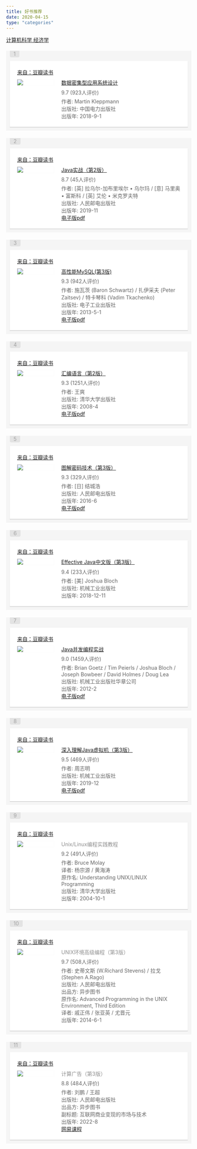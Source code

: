 ```yaml
---
title: 好书推荐
date: 2020-04-15
type: "categories"
---
```


<link href="https://img9.doubanio.com/f/shire/2feae483592bf2d2bd17a378097d4246ef1ebeaa/css/douban.css"
    rel="stylesheet" type="text/css">
<style type="text/css">.doulist-subject-shuo .status-content{margin:13px 0 10px}.doulist-subject-shuo .status-text{position:relative}.doulist-subject-shuo .status-recommend-text{color:#494949}.doulist-subject-shuo .rating-stars{color:#555}.doulist-subject-shuo .status-images a{display:inline-block;width:100px;height:100px;background-repeat:no-repeat;background-position:center;background-size:cover}* html .status-item .video-player .video-overlay{background:none !important;filter:progid:DXImageTransform.Microsoft.AlphaImageLoader(src="/pics/video_overlay_ie6c.png?1")}.doulist-item-content{overflow:hidden;zoom:1}.doulist-collect{color:#999}.doulist-filter{float:left}.doulist-filter a span{color:#999}.doulist-filter a:hover span{color:white}.doulist-filter a.active{color:#999}.doulist-filter a.active:hover{background-color:white}.doulist-filter a.active:hover span{color:#999}.doulist-item .minisubmit{color:#999}.doulist-item .minisubmit:hover{color:white;background-color:#999}p.ul{margin-bottom:16px;padding-top:16px;border-bottom:1px solid #f0f0f0}.doulist-item{margin:20px 0}.doulist-item .mod{position:relative;padding:10px;background:#f5f5f5;color:#666;word-wrap:break-word}.doulist-item .hd .pos{position:relative;top:-10px;display:inline-block;padding:0 10px;background:#e3e3e3;color:#a1a1a1;line-height:18px;border-radius:0 0 4px 4px}.doulist-item .bd{padding:20px;background:#fff;*zoom:1;box-shadow:0 1px 1px rgba(0,0,0,0.2);position:relative}.doulist-item .bd::after{clear:both;content:"";display:table}.doulist-item .bd .title+.meta{margin-top:-4px}.doulist-item .bd .doulist-add-btn{position:absolute;top:20px;right:20px}.doulist-item .bd .meta{display:none;margin:6px 0 4px}.doulist-item .bd .meta a:link,.doulist-item .bd .meta a:visited{color:#666}.doulist-item .bd .meta a:hover{color:#fff}.doulist-item .bd .favs{margin-left:10px}.doulist-item .bd .pic{float:right;margin-left:30px}.doulist-item .bd .pic img{max-width:120px}.doulist-item .bd .abstract{overflow:hidden;*zoom:1}.doulist-item .ft{padding:15px 20px 0}.doulist-item .ft .time{display:block;float:right;margin-right:15px;color:#999}.doulist-item .title{margin-bottom:10px;font-size:14px;line-height:1.3;color:#8f8f8f}.doulist-item .source{color:#ccc;margin-bottom:10px}.doulist-item textarea{font-size:13px}.doulist-item .doulist-note .pic{width:120px}.doulist-item .doulist-note .pic-wrap{max-height:200px;overflow:hidden}.doulist-item .doulist-note .article-subjects-cover{position:relative;float:right;overflow:hidden;margin-right:5px;margin-left:24px}.doulist-item .doulist-note .article-subjects-cover li{width:58px;height:82px;background-size:cover;background-repeat:no-repeat;background-position:center;float:left;margin-left:-24px;position:relative;transform-origin:left bottom}.doulist-item .doulist-note .article-subjects-cover li::before{content:'';display:block;position:absolute;left:0;right:0;bottom:0;top:0;background-image:linear-gradient(90deg,rgba(0,0,0,0.5),rgba(0,0,0,0) 100%)}.doulist-item .doulist-note .article-subjects-cover li:first-child{margin-left:0;z-index:3}.doulist-item .doulist-note .article-subjects-cover li:first-child::before{display:none}.doulist-item .doulist-note .article-subjects-cover li:nth-child(2){z-index:2;transform:scale(0.96)}.doulist-item .doulist-note .article-subjects-cover li:nth-child(3){z-index:1;transform:scale(0.92)}.doulist-item .doulist-subject .post{width:100px;max-height:150px;overflow:hidden;float:left;margin-right:20px;box-shadow:0 0 1px rgba(0,0,0,0.1)}.doulist-item .doulist-subject .post img{max-width:100px}.doulist-item .doulist-subject .title{margin-bottom:6px}.doulist-item .doulist-subject .rating{margin:6px 0 4px 120px}.doulist-item .doulist-subject .abstract{margin-left:120px}.doulist-item .doulist-album .meta{margin-bottom:7px}.doulist-item .doulist-album .album-photo{margin-top:7px;margin-right:-19px;font-size:0}.doulist-item .doulist-album .album-photo a:hover{background-color:transparent}.doulist-item .doulist-album .album-photo a:hover img{opacity:.9;filter:alpha(opacity=90)}.doulist-item .doulist-album .album-photo img{margin-right:16px}.doulist-item .doulist-photo .pic{clear:both;max-height:450px;overflow:hidden;float:none;margin:0;text-align:center}.doulist-item .doulist-photo .pic a:hover{background-color:transparent}.doulist-item .doulist-photo .pic a:hover img{opacity:.9;filter:alpha(opacity=90)}.doulist-item .doulist-photo .pic img{max-width:100%}.doulist-item .doulist-photo .abstract{margin:10px 0 0}.doulist-item .doulist-url-subject-video .block-video{margin:8px auto;width:230px}.doulist-item .doulist-url-subject-video .block-video .description{word-wrap:break-word;color:#555}.doulist-item .doulist-url-subject-video .block-video .title{font-size:14px}.doulist-item .doulist-url-subject-video .video-player{position:relative;left:0;top:0;zoom:1;margin-bottom:2px}.doulist-item .doulist-url-subject-video .video-player img{width:128px;height:96px;padding:16.5px 51px;border:0 none;background:#222}.doulist-item .doulist-url-subject-video .video-player .video-overlay{position:absolute;top:0;left:0;width:230px;height:129px;background:url(https://img9.doubanio.com/f/sns/c90ee0db675c8c7571c3d9ffb020bc97cec658e8/pics/video_overlay1b.png) no-repeat 0 0;cursor:pointer}.doulist-item .doulist-url-subject-video .video-player .video-overlay:hover{background-position:0 -129px}.doulist-item .doulist-url-subject-video .video-player .video-object{display:none}.doulist-item .doulist-url-subject-video .title{margin-bottom:6px}.doulist-item .doulist-url-subject-video .abstract{margin:10px 0 0}.doulist-item .doulist-photo-list{float:right;width:340px;margin-left:20px;letter-spacing:-0.31em;*letter-spacing:normal;word-spacing:-0.43em;font-size:0}.doulist-item .doulist-photo-list a{display:inline-block;*display:inline;zoom:1;vertical-align:top;margin-left:5px}.doulist-item .comment{padding:0;margin:0 0 9px;background:none}.doulist-item .comment span{color:#999}.doulist-item .form-desc p{font-size:14px}.doulist-item .actions{color:#aaa}.doulist-item .actions .btn-action-reply{margin-left:5px}.doulist-item .actions .btn:link{color:#7094b7}.doulist-item .actions .btn:hover{background:#7094b7;color:#fff}.doulist-item-opt{float:right;text-align:right}.doulist-other li{margin-top:10px;border-bottom:1px dashed #CCC}.doulist-item .others{display:none}.doulist-item .comments{position:relative;left:0;top:0;overflow:hidden;*zoom:1}.doulist-item .comments-items{_line-height:0}.doulist-item .comments-items .per-comment{margin:10px 0;color:#666;overflow:hidden;zoom:1;word-wrap:break-word;line-height:1.62}.doulist-item .comments-items .mover{background:#f2f2f2}.doulist-item .comments-items .per-comment em{float:left;width:100%;font-style:normal}.doulist-item .comments .comment-text{width:330px}.doulist-item .comments .add-more-comments,.doulist-item .comment-posted input{display:none}.doulist-item .comment-posted .add-more-comments{display:inline}.doulist-item .comment-posted .bn-flat{display:none}.doulist-item .comments-items .btn-del{float:right;color:#aaa}.doulist-item .comments-items .btn-del:hover{color:#bbb;background:none}.doulist-item .likers{padding:0;margin:6px 0;color:#aaa}.doulist-item .likers em{max-width:300px;float:left;white-space:nowrap;text-overflow:ellipsis;-o-text-overflow:ellipsis;overflow:hidden;zoom:1;font-style:normal;_width:expression((documentElement.clientWidth >300) ? "300px":"auto")}.doulist-item .comments .comment-text{padding:4px;height:16px;width:458px;border:1px solid #c9c9c9}.doulist-item .comments .btn-flat input{height:24px;line-height:24px}.subject-link{padding-right:12px;background-image:url(https://img9.doubanio.com/f/sns/bd9a617f3e8320a942a5e84f06f103b437c50362/pics/sns/icons_status@2x.png);background-repeat:no-repeat;background-size:10px auto;background-color:transparent}.subject-link:hover{background-image:url(https://img9.doubanio.com/f/sns/5a63c12ec42f0b5c8be11da541b1ae6c40f8f075/pics/sns/icons_status_white@2x.png);background-repeat:no-repeat;background-size:10px auto}.subject-link-movie,.subject-link-tv,.subject-link-show{background-position:100% 2px}.subject-link-movie:hover,.subject-link-tv:hover,.subject-link-show:hover{background-position:100% 2px}.subject-link-book{background-position:100% -15px}.subject-link-book:hover{background-position:100% -15px}.subject-link-music{background-position:100% -32px}.subject-link-music:hover{background-position:100% -32px}.subject-link-drama{background-position:100% -49px}.subject-link-drama:hover{background-position:100% -49px}.subject-link-game{background-position:100% -66px}.subject-link-game:hover{background-position:100% -66px}.subject-link-app{background-position:100% -83px}.subject-link-app:hover{background-position:100% -83px}h1{display:flex;align-items:center}h1 .is-private{content:" ";display:inline-block;background-image:url('https://img9.doubanio.com/f/sns/7f3fc13996370275a05d5e3e855fdd36fc75c127/pics/sns/doulist/lock-gray.png');width:11px;height:11px;background-size:contain;background-repeat:no-repeat;background-position:center;margin-left:10px;vertical-align:middle}.doulist-interactions{overflow:hidden;*zoom:1;margin-bottom:20px;margin-top:20px}.doulist-panel{float:right;overflow:hidden}.doulist_item p{word-break:break-all}.bn-cancel{margin-left:1em}.ul{width:100%}div.filters{margin-top:20px;color:#666}p.ul{margin-top:3px}p.indent{text-indent:2em}.empty-doulist{margin-top:20px}.dlistp p{margin-top:4px;border-bottom:1px #ddd dashed;padding-bottom:4px}.text-paragraph{text-indent:2em}.aside h2{margin-top:30px}.form-desc textarea{display:block;width:98%;height:65px;margin-top:3px}.doulist-admin{float:left}.remove-doulist-item-comment{margin-left:10px}.doulist-tip{color:#999}.doulist-tip h2{margin-top:0}.minisubmit{vertical-align:baseline}.minisubmit:hover{background:#37a}.sort-tab{margin-top:20px;color:#999;text-align:right}.sort-tab a:link,.sort-tab a:visited{color:#999}.sort-tab a:hover{color:#fff}.doulist-add-subject-btn{margin-right:10px;float:right}.lnk-doulist-add-subject{font-size:12px;color:#fff;line-height:1;padding:7px 8px 7px 15px;border-radius:2px;display:block;float:left;background:#42bd56 no-repeat url("https://img9.doubanio.com/f/sns/9d2ec7c91a007560c15f8608f5e8a1ee85f153f7/pics/sns/doulist/plus-white.png") 8px 8px / 10px}.lnk-doulist-add-subject::first-letter{visibility:hidden}.lnk-doulist-add-subject:link,.lnk-doulist-add-subject:visited{color:#fff}.lnk-doulist-add-subject:hover{color:#fff;background:#42bd56 no-repeat url("https://img9.doubanio.com/f/sns/9d2ec7c91a007560c15f8608f5e8a1ee85f153f7/pics/sns/doulist/plus-white.png") 8px 8px / 10px;border-color:#28A228}.rec-sec{float:right}.rec-sec a{padding:3px 8px 2px;border-radius:2px}.doulist-admin{font-size:0;overflow:hidden}.doulist-admin a{font-size:13px}.doulist-admin input[type="submit"]{line-height:1.2}.doulist-followers-link-text{color:#9b9b9b;background:#fff}.doulist-followers-link-wrapper{font-size:13px;padding-right:10px}.doulist-followers-link-wrapper .doulist-followers-link{padding-right:0}.doulist-admin-split{display:inline-block;width:1px;height:13px;background:#cccccc;vertical-align:sub;position:relative;top:1px;margin:0 10px}.can-play{clear:both;border-top:1px solid #ededed;margin-top:10px;padding-top:10px;line-height:16px;color:#666}.can-play input[type=checkbox]{vertical-align:middle;margin-top:-3px}.can-play span{display:inline-block;color:#999;padding-right:20px;vertical-align:top;background:no-repeat url("https://img9.doubanio.com/f/sns/5741f726dfb46d89eb500ed038833582c9c9dcdb/pics/sns/doulist/ic_play_web@2x.png") right center / 16px}a.edit-feat-disabled{color:#999}a.edit-feat-disabled:hover{background:#aaa;color:#fff}.books{margin:0 -20px} @media screen and (min-width: 768px) {.books {display:none;margin:0 auto}}
.book-collects{margin-top:20px}</style>
<link rel="shortcut icon" href="https://img9.doubanio.com/favicon.ico" type="image/x-icon">

<div id="book-collects">
  <a class="book-collect" href="#cs">计算机科学</button>
  <a class="book-collect" href="#ec">经济学</button>
</div>

<div id="cs" class="books" style="display:block">
    <div class="doulist-item">
        <div class="mod">
            <div class="hd">
                <span class="pos">1</span>
            </div>
            <div class="bd doulist-subject">
                <div class="source">
                    <a href="https://book.douban.com/subject/30329536/">来自：豆瓣读书</a>
                </div>
                <div class="post">
                    <a href="https://s.click.taobao.com/t?e=m%3D2%26s%3DXqmvLdtshokcQipKwQzePOeEDrYVVa64K7Vc7tFgwiHjf2vlNIV67l1F5DTKgleGmyBzYSO0LNyQw8LqxakrwUUi464EBjgBzSOqtCDq9C%2BWyV8t9sUM8%2FE6ZhHJ4xnXlntEOsmn00zkzhiaLWZJIPtol0ckCEvvbCsEr0i%2FIzKg9fK7oHycFxOGhEUGHWZ8&scm=null&pvid=null&app_pvid=59590_11.186.101.136_697_1635324700347&ptl=floorId%3A17741&originalFloorId%3A17741&app_pvid%3A59590_11.186.101.136_697_1635324700347&union_lens=lensId%3APUB%401635324689%40212c163e_0863_17cc0f27d25_cd44%400239C3NyQhPNm6biQcDIM6Pr"
                        target="_blank">
                        <img rel="external noreferrer nofollow noopener" referrerpolicy="no-referrer"
                            src="https://img9.doubanio.com/view/subject/l/public/s29872642.jpg">
                    </a>
                </div>
                <div class="title">
                    <a href="https://s.click.taobao.com/t?e=m%3D2%26s%3DXqmvLdtshokcQipKwQzePOeEDrYVVa64K7Vc7tFgwiHjf2vlNIV67l1F5DTKgleGmyBzYSO0LNyQw8LqxakrwUUi464EBjgBzSOqtCDq9C%2BWyV8t9sUM8%2FE6ZhHJ4xnXlntEOsmn00zkzhiaLWZJIPtol0ckCEvvbCsEr0i%2FIzKg9fK7oHycFxOGhEUGHWZ8&scm=null&pvid=null&app_pvid=59590_11.186.101.136_697_1635324700347&ptl=floorId%3A17741&originalFloorId%3A17741&app_pvid%3A59590_11.186.101.136_697_1635324700347&union_lens=lensId%3APUB%401635324689%40212c163e_0863_17cc0f27d25_cd44%400239C3NyQhPNm6biQcDIM6Pr"
                        target="_blank">
                        数据密集型应用系统设计
                    </a>
                </div>
                <div class="rating">
                    <span class="allstar50"></span>
                    <span class="rating_nums">9.7</span>
                    <span>(923人评价)</span>
                </div>
                <div class="abstract">
                    作者: Martin Kleppmann
                    <br>
                    出版社: 中国电力出版社
                    <br>
                    出版年: 2018-9-1
                </div>
            </div>
        </div>
    </div>
    <div class="doulist-item">
        <div class="mod">
            <div class="hd">
                <span class="pos">2</span>
            </div>
            <div class="bd doulist-subject">
                <div class="source">
                    <a href="https://book.douban.com/subject/34895968/">来自：豆瓣读书</a>
                </div>
                <div class="post">
                    <a href="https://s.click.taobao.com/t?e=m%3D2%26s%3DvtO8XzM9feAcQipKwQzePOeEDrYVVa64K7Vc7tFgwiHjf2vlNIV67js8QxadjCRCHGUKWrwhgPmQw8LqxakrwUUi464EBjgBzSOqtCDq9C%2BWyV8t9sUM8%2FE6ZhHJ4xnXlntEOsmn00zkzhiaLWZJIK%2FqIPBd3ID0VJt0oJbUq82FfSV1EmsDLOYq0oF4Nysq&scm=null&pvid=null&app_pvid=59590_33.39.228.213_674_1635324627156&ptl=floorId%3A17741&originalFloorId%3A17741&app_pvid%3A59590_33.39.228.213_674_1635324627156&union_lens=lensId%3APUB%401635324623%4021050237_0834_17cc0f17945_0552%40022HB4w8Q1l40qYV8pFi8hIV"
                        target="_blank">
                        <img rel="external noreferrer nofollow noopener" referrerpolicy="no-referrer"
                            src="https://img9.doubanio.com/view/subject/l/public/s33524970.jpg">
                    </a>
                </div>
                <div class="title">
                    <a href="https://s.click.taobao.com/t?e=m%3D2%26s%3DvtO8XzM9feAcQipKwQzePOeEDrYVVa64K7Vc7tFgwiHjf2vlNIV67js8QxadjCRCHGUKWrwhgPmQw8LqxakrwUUi464EBjgBzSOqtCDq9C%2BWyV8t9sUM8%2FE6ZhHJ4xnXlntEOsmn00zkzhiaLWZJIK%2FqIPBd3ID0VJt0oJbUq82FfSV1EmsDLOYq0oF4Nysq&scm=null&pvid=null&app_pvid=59590_33.39.228.213_674_1635324627156&ptl=floorId%3A17741&originalFloorId%3A17741&app_pvid%3A59590_33.39.228.213_674_1635324627156&union_lens=lensId%3APUB%401635324623%4021050237_0834_17cc0f17945_0552%40022HB4w8Q1l40qYV8pFi8hIV"
                        target="_blank">
                        Java实战（第2版）
                    </a>
                </div>
                <div class="rating">
                    <span class="allstar45"></span>
                    <span class="rating_nums">8.7</span>
                    <span>(45人评价)</span>
                </div>
                <div class="abstract">
                    作者: [英] 拉乌尔-加布里埃尔 • 乌尔玛 / [意] 马里奥 • 富斯科 / [英] 艾伦 • 米克罗夫特
                    <br>
                    出版社: 人民邮电出版社
                    <br>
                    出版年: 2019-11
                    <br>
                    <a href="https://github.com/holmofy/programmer-book/blob/main/java/Java%E5%AE%9E%E6%88%98-%E7%AC%AC2%E7%89%88.pdf">电子版pdf</a>
                </div>
            </div>
        </div>
    </div>
    <div class="doulist-item">
        <div class="mod">
            <div class="hd">
                <span class="pos">3</span>
            </div>
            <div class="bd doulist-subject">
                <div class="source">
                    <a href="https://book.douban.com/subject/23008813/">来自：豆瓣读书</a>
                </div>
                <div class="post">
                    <a href="https://s.click.taobao.com/t?e=m%3D2%26s%3D2uIqNYsUCnwcQipKwQzePOeEDrYVVa64K7Vc7tFgwiHjf2vlNIV67k3p9CA6WfyBhEvvQe3dPn2Qw8LqxakrwUUi464EBjgBzSOqtCDq9C%2BWyV8t9sUM8%2FE6ZhHJ4xnXlntEOsmn00zkzhiaLWZJIFxjLDGJiwPWIsPY9TklLmXpysB%2Fa9alMMRkVb8MnZRx&scm=null&pvid=null&app_pvid=59590_33.8.24.179_680_1635323915790&ptl=floorId%3A17741&originalFloorId%3A17741&app_pvid%3A59590_33.8.24.179_680_1635323915790&union_lens=lensId%3APUB%401635323909%400b1a25eb_492d_17cc0e695dd_c0c3%40026yRlIp80DwrFFYWPWlqEvj"
                        target="_blank">
                        <img rel="external noreferrer nofollow noopener" referrerpolicy="no-referrer"
                            src="https://img9.doubanio.com/view/subject/l/public/s27783358.jpg">
                    </a>
                </div>
                <div class="title">
                    <a href="https://s.click.taobao.com/t?e=m%3D2%26s%3D2uIqNYsUCnwcQipKwQzePOeEDrYVVa64K7Vc7tFgwiHjf2vlNIV67k3p9CA6WfyBhEvvQe3dPn2Qw8LqxakrwUUi464EBjgBzSOqtCDq9C%2BWyV8t9sUM8%2FE6ZhHJ4xnXlntEOsmn00zkzhiaLWZJIFxjLDGJiwPWIsPY9TklLmXpysB%2Fa9alMMRkVb8MnZRx&scm=null&pvid=null&app_pvid=59590_33.8.24.179_680_1635323915790&ptl=floorId%3A17741&originalFloorId%3A17741&app_pvid%3A59590_33.8.24.179_680_1635323915790&union_lens=lensId%3APUB%401635323909%400b1a25eb_492d_17cc0e695dd_c0c3%40026yRlIp80DwrFFYWPWlqEvj"
                        target="_blank">
                        高性能MySQL(第3版)
                    </a>
                </div>
                <div class="rating">
                    <span class="allstar45"></span>
                    <span class="rating_nums">9.3</span>
                    <span>(942人评价)</span>
                </div>
                <div class="abstract">
                    作者: 施瓦茨 (Baron Schwartz) / 扎伊采夫 (Peter Zaitsev) / 特卡琴科 (Vadim Tkachenko)
                    <br>
                    出版社: 电子工业出版社
                    <br>
                    出版年: 2013-5-1
                    <br>
                    <a href="https://github.com/holmofy/programmer-book/blob/main/database/%E9%AB%98%E6%80%A7%E8%83%BDMySQL-%E7%AC%AC3%E7%89%88-%E4%B8%AD%E6%96%87%20.pdf">电子版pdf</a>
                </div>
            </div>
        </div>
    </div>
    <div class="doulist-item">
        <div class="mod">
            <div class="hd">
                <span class="pos">4</span>
            </div>
            <div class="bd doulist-subject">
                <div class="source">
                    <a href="https://book.douban.com/subject/25726019/">来自：豆瓣读书</a>
                </div>
                <div class="post">
                    <a href="https://s.click.taobao.com/t?e=m%3D2%26s%3DW4gSB0MyEEIcQipKwQzePOeEDrYVVa64K7Vc7tFgwiHjf2vlNIV67i5c%2Fy%2Fk5NiRPkWZNjOK2COQw8LqxakrwUUi464EBjgBzSOqtCDq9C%2BWyV8t9sUM8%2FE6ZhHJ4xnXlntEOsmn00zkzhiaLWZJIJ8fVuCJiqk3J4sc67BGzS0LrvX%2B0FP%2FzrfqK1v6Bu2O&scm=null&pvid=null&app_pvid=59590_11.81.255.139_681_1635323839533&ptl=floorId%3A17741&originalFloorId%3A17741&app_pvid%3A59590_11.81.255.139_681_1635323839533&union_lens=lensId%3APUB%401635323833%402132f276_0b07_17cc0e56c98_7c8b%40023nVU6NG34GDqXK5HUBJkk2"
                        target="_blank">
                        <img rel="external noreferrer nofollow noopener" referrerpolicy="no-referrer"
                            src="https://img9.doubanio.com/view/subject/l/public/s5889594.jpg">
                    </a>
                </div>
                <div class="title">
                    <a href="https://s.click.taobao.com/t?e=m%3D2%26s%3DW4gSB0MyEEIcQipKwQzePOeEDrYVVa64K7Vc7tFgwiHjf2vlNIV67i5c%2Fy%2Fk5NiRPkWZNjOK2COQw8LqxakrwUUi464EBjgBzSOqtCDq9C%2BWyV8t9sUM8%2FE6ZhHJ4xnXlntEOsmn00zkzhiaLWZJIJ8fVuCJiqk3J4sc67BGzS0LrvX%2B0FP%2FzrfqK1v6Bu2O&scm=null&pvid=null&app_pvid=59590_11.81.255.139_681_1635323839533&ptl=floorId%3A17741&originalFloorId%3A17741&app_pvid%3A59590_11.81.255.139_681_1635323839533&union_lens=lensId%3APUB%401635323833%402132f276_0b07_17cc0e56c98_7c8b%40023nVU6NG34GDqXK5HUBJkk2"
                        target="_blank">
                        汇编语言（第2版）
                    </a>
                </div>
                <div class="rating">
                    <span class="allstar45"></span>
                    <span class="rating_nums">9.3</span>
                    <span>(1251人评价)</span>
                </div>
                <div class="abstract">
                    作者: 王爽
                    <br>
                    出版社: 清华大学出版社
                    <br>
                    出版年: 2008-4
                    <br>
                    <a href="https://github.com/holmofy/programmer-book/blob/main/computer-science/%E6%B1%87%E7%BC%96%E8%AF%AD%E8%A8%80-%E7%8E%8B%E7%88%BD.pdf">电子版pdf</a>
                </div>
            </div>
        </div>
    </div>
    <div class="doulist-item">
        <div class="mod">
            <div class="hd">
                <span class="pos">5</span>
            </div>
            <div class="bd doulist-subject">
                <div class="source">
                    <a href="https://book.douban.com/subject/26822106/">来自：豆瓣读书</a>
                </div>
                <div class="post">
                    <a href="https://s.click.taobao.com/t?e=m%3D2%26s%3D%2BBRQRtWKnyQcQipKwQzePOeEDrYVVa64K7Vc7tFgwiHjf2vlNIV67r5d9PvFun4OPkWZNjOK2COQw8LqxakrwUUi464EBjgBzSOqtCDq9C%2BWyV8t9sUM8%2FE6ZhHJ4xnXlntEOsmn00zkzhiaLWZJIK%2FqIPBd3ID0oSTKh97lVHiwtYS%2FLubJcQ3vBxnxSSVCcSpj5qSCmbA%3D&scm=null&pvid=null&app_pvid=59590_33.4.127.141_698_1635322239244&ptl=floorId%3A17741&originalFloorId%3A17741&app_pvid%3A59590_33.4.127.141_698_1635322239244&union_lens=lensId%3APUB%401635322217%4021278469_086e_17cc0ccc27c_7a76%40027i4soRLY35ofKY2pG3f1th"
                        target="_blank">
                        <img rel="external noreferrer nofollow noopener" referrerpolicy="no-referrer"
                            src="https://img9.doubanio.com/view/subject/l/public/s28830003.jpg">
                    </a>
                </div>
                <div class="title">
                    <a href="https://s.click.taobao.com/t?e=m%3D2%26s%3D%2BBRQRtWKnyQcQipKwQzePOeEDrYVVa64K7Vc7tFgwiHjf2vlNIV67r5d9PvFun4OPkWZNjOK2COQw8LqxakrwUUi464EBjgBzSOqtCDq9C%2BWyV8t9sUM8%2FE6ZhHJ4xnXlntEOsmn00zkzhiaLWZJIK%2FqIPBd3ID0oSTKh97lVHiwtYS%2FLubJcQ3vBxnxSSVCcSpj5qSCmbA%3D&scm=null&pvid=null&app_pvid=59590_33.4.127.141_698_1635322239244&ptl=floorId%3A17741&originalFloorId%3A17741&app_pvid%3A59590_33.4.127.141_698_1635322239244&union_lens=lensId%3APUB%401635322217%4021278469_086e_17cc0ccc27c_7a76%40027i4soRLY35ofKY2pG3f1th"
                        target="_blank">
                        图解密码技术（第3版）
                    </a>
                </div>
                <div class="rating">
                    <span class="allstar45"></span>
                    <span class="rating_nums">9.3</span>
                    <span>(329人评价)</span>
                </div>
                <div class="abstract">
                    作者: [日] 结城浩
                    <br>
                    出版社: 人民邮电出版社
                    <br>
                    出版年: 2016-6
                    <br>
                    <a href="https://github.com/holmofy/programmer-book/blob/main/cryptography/%E5%9B%BE%E8%A7%A3%E5%AF%86%E7%A0%81%E6%8A%80%E6%9C%AF-%E7%AC%AC%E4%B8%89%E7%89%88.pdf">电子版pdf</a>
                </div>
            </div>
        </div>
    </div>
    <div class="doulist-item">
        <div class="mod">
            <div class="hd">
                <span class="pos">6</span>
            </div>
            <div class="bd doulist-subject">
                <div class="source">
                    <a href="https://book.douban.com/subject/30412517/">来自：豆瓣读书</a>
                </div>
                <div class="post">
                    <a href="https://s.click.taobao.com/t?e=m%3D2%26s%3DabHC2PRyGyccQipKwQzePOeEDrYVVa64K7Vc7tFgwiHjf2vlNIV67mxCtixafqcgrbXOwzJUOFCQw8LqxakrwUUi464EBjgBzSOqtCDq9C%2BWyV8t9sUM8%2FE6ZhHJ4xnXlntEOsmn00zkzhiaLWZJIKVoDoekLDlOfxdHLzxSRxcxjZvliVBdDMLXfepcZhl3cSpj5qSCmbA%3D&scm=null&pvid=null&app_pvid=59590_11.88.164.52_672_1635321104699&ptl=floorId%3A17741&originalFloorId%3A17741&app_pvid%3A59590_11.88.164.52_672_1635321104699&union_lens=lensId%3APUB%401635321097%4021334feb_084b_17cc0bbab52_8604%40025AmLYWdEfVUDDMqEM2uUlz"
                        target="_blank">
                        <img rel="external noreferrer nofollow noopener" referrerpolicy="no-referrer"
                            src="https://img9.doubanio.com/view/subject/l/public/s32282160.jpg">
                    </a>
                </div>
                <div class="title">
                    <a href="https://s.click.taobao.com/t?e=m%3D2%26s%3DabHC2PRyGyccQipKwQzePOeEDrYVVa64K7Vc7tFgwiHjf2vlNIV67mxCtixafqcgrbXOwzJUOFCQw8LqxakrwUUi464EBjgBzSOqtCDq9C%2BWyV8t9sUM8%2FE6ZhHJ4xnXlntEOsmn00zkzhiaLWZJIKVoDoekLDlOfxdHLzxSRxcxjZvliVBdDMLXfepcZhl3cSpj5qSCmbA%3D&scm=null&pvid=null&app_pvid=59590_11.88.164.52_672_1635321104699&ptl=floorId%3A17741&originalFloorId%3A17741&app_pvid%3A59590_11.88.164.52_672_1635321104699&union_lens=lensId%3APUB%401635321097%4021334feb_084b_17cc0bbab52_8604%40025AmLYWdEfVUDDMqEM2uUlz"
                        target="_blank">
                        Effective Java中文版（第3版）
                    </a>
                </div>
                <div class="rating">
                    <span class="allstar45"></span>
                    <span class="rating_nums">9.4</span>
                    <span>(233人评价)</span>
                </div>
                <div class="abstract">
                    作者: [美] Joshua Bloch
                    <br>
                    出版社: 机械工业出版社
                    <br>
                    出版年: 2018-12-11
                </div>
            </div>
        </div>
    </div>
    <div class="doulist-item">
        <div class="mod">
            <div class="hd">
                <span class="pos">7</span>
            </div>
            <div class="bd doulist-subject">
                <div class="source">
                    <a href="https://book.douban.com/subject/10484692/">来自：豆瓣读书</a>
                </div>
                <div class="post">
                    <a href="https://s.click.taobao.com/t?e=m%3D2%26s%3Dbx14MXn0MWUcQipKwQzePOeEDrYVVa64K7Vc7tFgwiHjf2vlNIV67mBl7HgGXyv5Nq%2BDna%2F8eQeQw8LqxakrwUUi464EBjgBzSOqtCDq9C%2BWyV8t9sUM8%2FE6ZhHJ4xnXlntEOsmn00zkzhiaLWZJINY4XYB1hg%2FkMSI067jFRVrpBpDHe9pfiMruygd%2FqS67xg5p7bh%2BFbQ%3D&scm=null&pvid=null&app_pvid=59590_11.170.86.68_684_1635320976147&ptl=floorId%3A17741&originalFloorId%3A17741&app_pvid%3A59590_11.170.86.68_684_1635320976147&union_lens=lensId%3APUB%401635320967%402107cbe8_0ab6_17cc0b9b2be_3db6%40021J7JrSgJWBDr0CpP9iYxKu"
                        target="_blank">
                        <img rel="external noreferrer nofollow noopener" referrerpolicy="no-referrer"
                            src="https://img9.doubanio.com/view/subject/l/public/s7663093.jpg">
                    </a>
                </div>
                <div class="title">
                    <a href="https://s.click.taobao.com/t?e=m%3D2%26s%3Dbx14MXn0MWUcQipKwQzePOeEDrYVVa64K7Vc7tFgwiHjf2vlNIV67mBl7HgGXyv5Nq%2BDna%2F8eQeQw8LqxakrwUUi464EBjgBzSOqtCDq9C%2BWyV8t9sUM8%2FE6ZhHJ4xnXlntEOsmn00zkzhiaLWZJINY4XYB1hg%2FkMSI067jFRVrpBpDHe9pfiMruygd%2FqS67xg5p7bh%2BFbQ%3D&scm=null&pvid=null&app_pvid=59590_11.170.86.68_684_1635320976147&ptl=floorId%3A17741&originalFloorId%3A17741&app_pvid%3A59590_11.170.86.68_684_1635320976147&union_lens=lensId%3APUB%401635320967%402107cbe8_0ab6_17cc0b9b2be_3db6%40021J7JrSgJWBDr0CpP9iYxKu"
                        target="_blank">
                        Java并发编程实战
                    </a>
                </div>
                <div class="rating">
                    <span class="allstar45"></span>
                    <span class="rating_nums">9.0</span>
                    <span>(1459人评价)</span>
                </div>
                <div class="abstract">
                    作者: Brian Goetz / Tim Peierls / Joshua Bloch / Joseph Bowbeer / David Holmes / Doug Lea
                    <br>
                    出版社: 机械工业出版社华章公司
                    <br>
                    出版年: 2012-2
                    <br>
                    <a href="https://github.com/holmofy/programmer-book/blob/main/java/Java%E5%B9%B6%E5%8F%91%E7%BC%96%E7%A8%8B%E5%AE%9E%E6%88%98-%E4%B8%AD%E6%96%87%E7%89%88.pdf">电子版pdf</a>
                </div>
            </div>
        </div>
    </div>
    <div class="doulist-item">
        <div class="mod">
            <div class="hd">
                <span class="pos">8</span>
            </div>
            <div class="bd doulist-subject">
                <div class="source">
                    <a href="https://book.douban.com/subject/34907497/">来自：豆瓣读书</a>
                </div>
                <div class="post">
                    <a href="https://s.click.taobao.com/t?e=m%3D2%26s%3DUqkKisJbV8IcQipKwQzePOeEDrYVVa64K7Vc7tFgwiHjf2vlNIV67qDZkgG1dvEbQev46Oo1utSQw8LqxakrwUUi464EBjgBzSOqtCDq9C%2BWyV8t9sUM8%2FE6ZhHJ4xnXlntEOsmn00zkzhiaLWZJIKVoDoekLDlOfxdHLzxSRxc%2BhhqN5VEzO28AYyIer5ORcSpj5qSCmbA%3D&scm=null&pvid=null&app_pvid=59590_11.186.101.127_690_1635320479131&ptl=floorId%3A17741&originalFloorId%3A17741&app_pvid%3A59590_11.186.101.127_690_1635320479131&union_lens=lensId%3APUB%401635320455%400b1a25b0_1911_17cc0b1e252_6648%40024REdmvhJ6IjaXCZiT7IAwo"
                        target="_blank">
                        <img rel="external noreferrer nofollow noopener" referrerpolicy="no-referrer"
                            src="https://img9.doubanio.com/view/subject/l/public/s33531736.jpg">
                    </a>
                </div>
                <div class="title">
                    <a href="https://s.click.taobao.com/t?e=m%3D2%26s%3DUqkKisJbV8IcQipKwQzePOeEDrYVVa64K7Vc7tFgwiHjf2vlNIV67qDZkgG1dvEbQev46Oo1utSQw8LqxakrwUUi464EBjgBzSOqtCDq9C%2BWyV8t9sUM8%2FE6ZhHJ4xnXlntEOsmn00zkzhiaLWZJIKVoDoekLDlOfxdHLzxSRxc%2BhhqN5VEzO28AYyIer5ORcSpj5qSCmbA%3D&scm=null&pvid=null&app_pvid=59590_11.186.101.127_690_1635320479131&ptl=floorId%3A17741&originalFloorId%3A17741&app_pvid%3A59590_11.186.101.127_690_1635320479131&union_lens=lensId%3APUB%401635320455%400b1a25b0_1911_17cc0b1e252_6648%40024REdmvhJ6IjaXCZiT7IAwo"
                        target="_blank">
                        深入理解Java虚拟机（第3版）
                    </a>
                </div>
                <div class="rating">
                    <span class="allstar50"></span>
                    <span class="rating_nums">9.5</span>
                    <span>(469人评价)</span>
                </div>
                <div class="abstract">
                    作者: 周志明
                    <br>
                    出版社: 机械工业出版社
                    <br>
                    出版年: 2019-12
                    <br>
                    <a href="https://github.com/holmofy/programmer-book/blob/main/java/%E6%B7%B1%E5%85%A5%E7%90%86%E8%A7%A3Java%E8%99%9A%E6%8B%9F%E6%9C%BA%EF%BC%9AJVM%E9%AB%98%E7%BA%A7%E7%89%B9%E6%80%A7%E4%B8%8E%E6%9C%80%E4%BD%B3%E5%AE%9E%E8%B7%B5-%E7%AC%AC3%E7%89%88-%E5%91%A8%E5%BF%97%E6%98%8E.pdf">电子版pdf</a>
                </div>
            </div>
        </div>
    </div>
    <div class="doulist-item">
        <div class="mod">
            <div class="hd">
                <span class="pos">9</span>
            </div>
            <div class="bd doulist-subject">
                <div class="source">
                    <a href="https://book.douban.com/subject/1219329/">来自：豆瓣读书</a>
                </div>
                <div class="post">
                        <img rel="external noreferrer nofollow noopener" referrerpolicy="no-referrer"
                            src="https://img1.doubanio.com/view/subject/s/public/s1164759.jpg">
                </div>
                <div class="title">
                        Unix/Linux编程实践教程
                </div>
                <div class="rating">
                    <span class="allstar50"></span>
                    <span class="rating_nums">9.2</span>
                    <span>(491人评价)</span>
                </div>
                <div class="abstract">
                    作者: Bruce Molay
                    <br>
                    译者: 杨宗源 / 黄海涛
                    <br>
                    原作名: Understanding UNIX/LINUX Programming
                    <br>
                    出版社: 清华大学出版社
                    <br>
                    出版年: 2004-10-1
                </div>
            </div>
        </div>
    </div>
    <div class="doulist-item">
        <div class="mod">
            <div class="hd">
                <span class="pos">10</span>
            </div>
            <div class="bd doulist-subject">
                <div class="source">
                    <a href="https://book.douban.com/subject/25900403/">来自：豆瓣读书</a>
                </div>
                <div class="post">
                        <img rel="external noreferrer nofollow noopener" referrerpolicy="no-referrer"
                            src="https://img1.doubanio.com/view/subject/s/public/s28284137.jpg">
                </div>
                <div class="title">
                    UNIX环境高级编程（第3版）
                </div>
                <div class="rating">
                    <span class="allstar50"></span>
                    <span class="rating_nums">9.7</span>
                    <span>(508人评价)</span>
                </div>
                <div class="abstract">
                    作者: 史蒂文斯 (W.Richard Stevens) / 拉戈 (Stephen A.Rago)
                    <br>
                    出版社: 人民邮电出版社
                    <br>
                    出品方: 异步图书
                    <br>
                    原作名: Advanced Programming in the UNIX Environment, Third Edition
                    <br>
                    译者: 戚正伟 / 张亚英 / 尤晋元
                    <br>
                    出版年: 2014-6-1
                </div>
            </div>
        </div>
    </div>
    <div class="doulist-item">
        <div class="mod">
            <div class="hd">
                <span class="pos">11</span>
            </div>
            <div class="bd doulist-subject">
                <div class="source">
                    <a href="https://book.douban.com/subject/36086460/">来自：豆瓣读书</a>
                </div>
                <div class="post">
                        <img rel="external noreferrer nofollow noopener" referrerpolicy="no-referrer"
                            src="https://img9.doubanio.com/view/subject/l/public/s34304344.jpg">
                </div>
                <div class="title">
                    计算广告（第3版）
                </div>
                <div class="rating">
                    <span class="allstar50"></span>
                    <span class="rating_nums">8.8</span>
                    <span>(484人评价)</span>
                </div>
                <div class="abstract">
                    作者: 刘鹏 / 王超
                    <br>
                    出版社: 人民邮电出版社
                    <br>
                    出品方: 异步图书
                    <br>
                    副标题: 互联网商业变现的市场与技术
                    <br>
                    出版年: 2022-8
                    <br>
                    <a href="https://study.163.com/course/introduction.htm?courseId=321007">网易课程</a>
                </div>
            </div>
        </div>
    </div>
</div>


<div id="ec" class="books">
    <div class="doulist-item">
        <div class="mod">
            <div class="hd">
                <span class="pos">1</span>
            </div>
            <div class="bd doulist-subject">
                <div class="source">
                    <a href="https://book.douban.com/subject/35519282/">来自：豆瓣读书</a>
                </div>
                <div class="post">
                    <a href="#"
                        target="_blank">
                        <img rel="external noreferrer nofollow noopener" referrerpolicy="no-referrer"
                            src="https://img1.doubanio.com/view/subject/l/public/s33941118.jpg">
                    </a>
                </div>
                <div class="title">
                    <a href="#"
                        target="_blank">
                        政治经济学概论（第五版）
                    </a>
                </div>
                <div class="rating">
                    <span class="allstar50"></span>
                    <span class="rating_nums">9.9</span>
                    <span>(272人评价)</span>
                </div>
                <div class="abstract">
                    作者: 徐禾 等
                    <br>
                    出版社: 中国人民大学出版社
                    <br>
                    出版年: 2021-6
                </div>
            </div>
        </div>
    </div>
</div>

<script>
    document.addEventListener("DOMContentLoaded", function(){
        $("#book-collects>.book-collect").click(function(){
            var active = $(this).attr("href");
            $(".books").hide();
            $(active).show();
        })
    })
</script>

